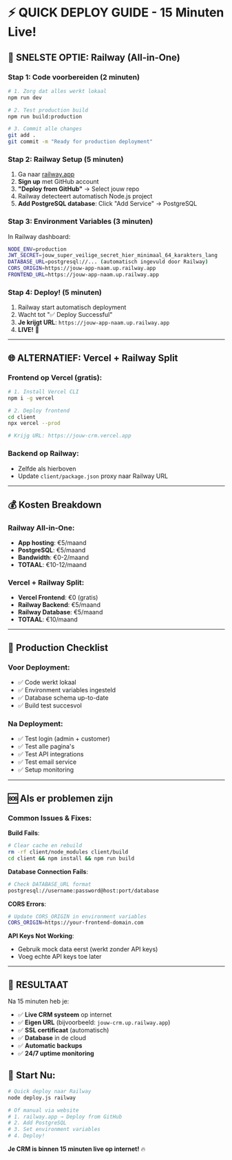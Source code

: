# ⚡ QUICK DEPLOY GUIDE - 15 Minuten Live!

## 🚀 **SNELSTE OPTIE: Railway (All-in-One)**

### **Stap 1: Code voorbereiden (2 minuten)**
```bash
# 1. Zorg dat alles werkt lokaal
npm run dev

# 2. Test production build
npm run build:production

# 3. Commit alle changes
git add .
git commit -m "Ready for production deployment"
```

### **Stap 2: Railway Setup (5 minuten)**
1. Ga naar [railway.app](https://railway.app)
2. **Sign up** met GitHub account
3. **"Deploy from GitHub"** → Select jouw repo
4. Railway detecteert automatisch Node.js project
5. **Add PostgreSQL database**: Click "Add Service" → PostgreSQL

### **Stap 3: Environment Variables (3 minuten)**
In Railway dashboard:
```bash
NODE_ENV=production
JWT_SECRET=jouw_super_veilige_secret_hier_minimaal_64_karakters_lang
DATABASE_URL=postgresql://... (automatisch ingevuld door Railway)
CORS_ORIGIN=https://jouw-app-naam.up.railway.app
FRONTEND_URL=https://jouw-app-naam.up.railway.app
```

### **Stap 4: Deploy! (5 minuten)**
1. Railway start automatisch deployment
2. Wacht tot "✅ Deploy Successful" 
3. **Je krijgt URL**: `https://jouw-app-naam.up.railway.app`
4. **LIVE!** 🎉

---

## 🌐 **ALTERNATIEF: Vercel + Railway Split**

### **Frontend op Vercel** (gratis):
```bash
# 1. Install Vercel CLI
npm i -g vercel

# 2. Deploy frontend
cd client
npx vercel --prod

# Krijg URL: https://jouw-crm.vercel.app
```

### **Backend op Railway**:
- Zelfde als hierboven
- Update `client/package.json` proxy naar Railway URL

---

## 💰 **Kosten Breakdown**

### **Railway All-in-One**:
- **App hosting**: €5/maand
- **PostgreSQL**: €5/maand  
- **Bandwidth**: €0-2/maand
- **TOTAAL**: €10-12/maand

### **Vercel + Railway Split**:
- **Vercel Frontend**: €0 (gratis)
- **Railway Backend**: €5/maand
- **Railway Database**: €5/maand
- **TOTAAL**: €10/maand

---

## 🔧 **Production Checklist**

### **Voor Deployment**:
- ✅ Code werkt lokaal
- ✅ Environment variables ingesteld
- ✅ Database schema up-to-date
- ✅ Build test succesvol

### **Na Deployment**:
- ✅ Test login (admin + customer)
- ✅ Test alle pagina's
- ✅ Test API integrations
- ✅ Test email service
- ✅ Setup monitoring

---

## 🆘 **Als er problemen zijn**

### **Common Issues & Fixes**:

**Build Fails**:
```bash
# Clear cache en rebuild
rm -rf client/node_modules client/build
cd client && npm install && npm run build
```

**Database Connection Fails**:
```bash
# Check DATABASE_URL format
postgresql://username:password@host:port/database
```

**CORS Errors**:
```bash
# Update CORS_ORIGIN in environment variables
CORS_ORIGIN=https://your-frontend-domain.com
```

**API Keys Not Working**:
- Gebruik mock data eerst (werkt zonder API keys)
- Voeg echte API keys toe later

---

## 🎉 **RESULTAAT**

Na 15 minuten heb je:
- ✅ **Live CRM systeem** op internet
- ✅ **Eigen URL** (bijvoorbeeld: `jouw-crm.up.railway.app`)
- ✅ **SSL certificaat** (automatisch)
- ✅ **Database** in de cloud
- ✅ **Automatic backups**
- ✅ **24/7 uptime monitoring**

## 🚀 **Start Nu**:

```bash
# Quick deploy naar Railway
node deploy.js railway

# Of manual via website
# 1. railway.app → Deploy from GitHub
# 2. Add PostgreSQL 
# 3. Set environment variables
# 4. Deploy!
```

**Je CRM is binnen 15 minuten live op internet!** 🔥



